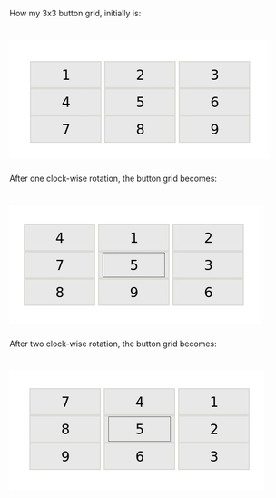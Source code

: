 How my 3x3 button grid, initially is:

# ![Alt text](https://github.com/nikos-rvnt/HackerRank/blob/master/10_Days_Javascript/Day8_Buttons_Container/buttonGrid_init.jpg) 

After one clock-wise rotation, the button grid becomes:

# ![Alt text](https://github.com/nikos-rvnt/HackerRank/blob/master/10_Days_Javascript/Day8_Buttons_Container/buttonGrid_1rot.jpg) 

After two clock-wise rotation, the button grid becomes:

# ![Alt text](https://github.com/nikos-rvnt/HackerRank/blob/master/10_Days_Javascript/Day8_Buttons_Container/buttonGrid_2rot.jpg) 
